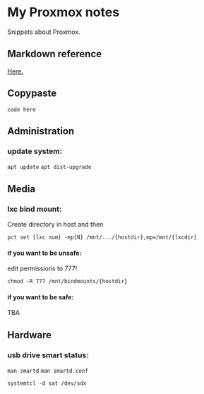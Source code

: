 # My Proxmox notes
Snippets about Proxmox.

## Markdown reference

[Here.](https://www.markdownguide.org/cheat-sheet/)

## Copypaste

`code here`

## Administration
### update system:
`apt update`
`apt dist-upgrade`

## Media
### lxc bind mount:
Create directory in host and then

`pct set {lxc num} -mp{N} /mnt/.../{hostdir},mp=/mnt/{lxcdir}`

#### if you want to be unsafe:
edit permissions to 777!

`chmod -R 777 /mnt/bindmounts/{hostdir}`

#### if you want to be safe:

TBA

## Hardware
### usb drive smart status:

`man smartd`
`man smartd.conf`

`systemtcl -d sat /dev/sdx`
